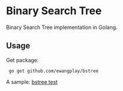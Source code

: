 # Binary Search Tree

Binary Search Tree implementation in Golang.

## Usage

Get package:
```
 go get github.com/ewangplay/bstree
```

A sample: [bstree test](./bstree_test.go)

